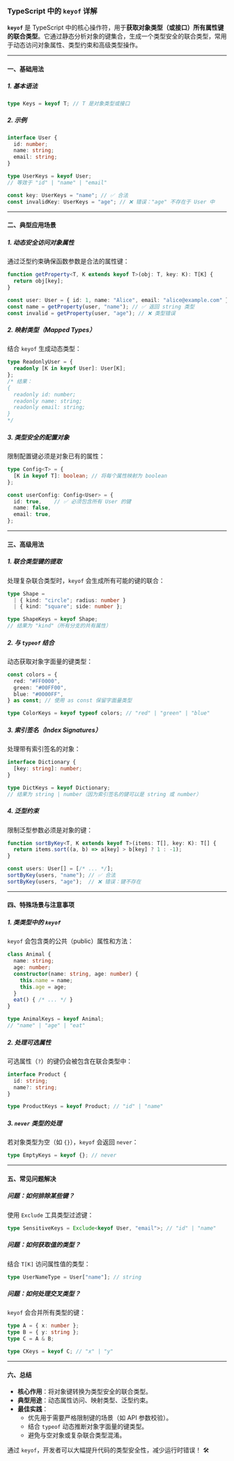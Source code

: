### TypeScript 中的 `keyof` 详解

**`keyof`** 是 TypeScript 中的核心操作符，用于**获取对象类型（或接口）所有属性键的联合类型**。它通过静态分析对象的键集合，生成一个类型安全的联合类型，常用于动态访问对象属性、类型约束和高级类型操作。

---

#### 一、基础用法

##### 1. **基本语法**
```typescript
type Keys = keyof T; // T 是对象类型或接口
```

##### 2. **示例**
```typescript
interface User {
  id: number;
  name: string;
  email: string;
}

type UserKeys = keyof User; 
// 等效于 "id" | "name" | "email"

const key: UserKeys = "name"; // ✅ 合法
const invalidKey: UserKeys = "age"; // ❌ 错误："age" 不存在于 User 中
```

---

#### 二、典型应用场景

##### 1. **动态安全访问对象属性**
通过泛型约束确保函数参数是合法的属性键：
```typescript
function getProperty<T, K extends keyof T>(obj: T, key: K): T[K] {
  return obj[key];
}

const user: User = { id: 1, name: "Alice", email: "alice@example.com" };
const name = getProperty(user, "name"); // ✅ 返回 string 类型
const invalid = getProperty(user, "age"); // ❌ 类型错误
```

##### 2. **映射类型（Mapped Types）**
结合 `keyof` 生成动态类型：
```typescript
type ReadonlyUser = {
  readonly [K in keyof User]: User[K];
};
/* 结果：
{
  readonly id: number;
  readonly name: string;
  readonly email: string;
}
*/
```

##### 3. **类型安全的配置对象**
限制配置键必须是对象已有的属性：
```typescript
type Config<T> = {
  [K in keyof T]: boolean; // 将每个属性映射为 boolean
};

const userConfig: Config<User> = {
  id: true,    // ✅ 必须包含所有 User 的键
  name: false,
  email: true,
};
```

---

#### 三、高级用法

##### 1. **联合类型键的提取**
处理复杂联合类型时，`keyof` 会生成所有可能的键的联合：
```typescript
type Shape = 
  | { kind: "circle"; radius: number }
  | { kind: "square"; side: number };

type ShapeKeys = keyof Shape; 
// 结果为 "kind"（所有分支的共有属性）
```

##### 2. **与 `typeof` 结合**
动态获取对象字面量的键类型：
```typescript
const colors = {
  red: "#FF0000",
  green: "#00FF00",
  blue: "#0000FF",
} as const; // 使用 as const 保留字面量类型

type ColorKeys = keyof typeof colors; // "red" | "green" | "blue"
```

##### 3. **索引签名（Index Signatures）**
处理带有索引签名的对象：
```typescript
interface Dictionary {
  [key: string]: number;
}

type DictKeys = keyof Dictionary; 
// 结果为 string | number（因为索引签名的键可以是 string 或 number）
```

##### 4. **泛型约束**
限制泛型参数必须是对象的键：
```typescript
function sortByKey<T, K extends keyof T>(items: T[], key: K): T[] {
  return items.sort((a, b) => a[key] > b[key] ? 1 : -1);
}

const users: User[] = [/* ... */];
sortByKey(users, "name"); // ✅ 合法
sortByKey(users, "age");  // ❌ 错误：键不存在
```

---

#### 四、特殊场景与注意事项

##### 1. **类类型中的 `keyof`**
`keyof` 会包含类的公共（public）属性和方法：
```typescript
class Animal {
  name: string;
  age: number;
  constructor(name: string, age: number) {
    this.name = name;
    this.age = age;
  }
  eat() { /* ... */ }
}

type AnimalKeys = keyof Animal; 
// "name" | "age" | "eat"
```

##### 2. **处理可选属性**
可选属性（`?`）的键仍会被包含在联合类型中：
```typescript
interface Product {
  id: string;
  name?: string;
}

type ProductKeys = keyof Product; // "id" | "name"
```

##### 3. **`never` 类型的处理**
若对象类型为空（如 `{}`），`keyof` 会返回 `never`：
```typescript
type EmptyKeys = keyof {}; // never
```

---

#### 五、常见问题解决

##### 问题：如何排除某些键？
使用 `Exclude` 工具类型过滤键：
```typescript
type SensitiveKeys = Exclude<keyof User, "email">; // "id" | "name"
```

##### 问题：如何获取值的类型？
结合 `T[K]` 访问属性值的类型：
```typescript
type UserNameType = User["name"]; // string
```

##### 问题：如何处理交叉类型？
`keyof` 会合并所有类型的键：
```typescript
type A = { x: number };
type B = { y: string };
type C = A & B;

type CKeys = keyof C; // "x" | "y"
```

---

#### 六、总结

- **核心作用**：将对象键转换为类型安全的联合类型。
- **典型用途**：动态属性访问、映射类型、泛型约束。
- **最佳实践**：
  - 优先用于需要严格限制键的场景（如 API 参数校验）。
  - 结合 `typeof` 动态推断对象字面量的键类型。
  - 避免与空对象或复杂联合类型混淆。

通过 `keyof`，开发者可以大幅提升代码的类型安全性，减少运行时错误！ 🛠️
